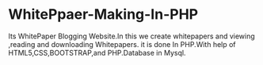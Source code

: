 # WhitePpaer-Making-In-PHP
Its WhitePaper Blogging Website.In this we create whitepapers and viewing ,reading and downloading Whitepapers. it is done In PHP.With help of HTML5,CSS,BOOTSTRAP,and PHP.Database in Mysql.
